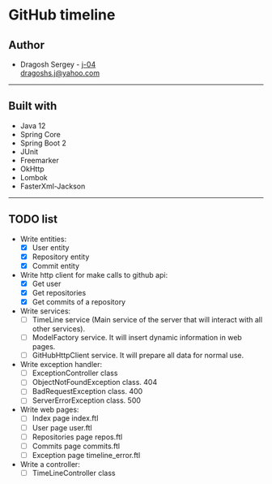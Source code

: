 # GitHub timeline

## Author
- Dragosh Sergey - [j-04](https://github.com/j-04)  
dragoshs.j@yahoo.com


---
## Built with
* Java 12
* Spring Core
* Spring Boot 2
* JUnit
* Freemarker
* OkHttp
* Lombok
* FasterXml-Jackson

---
## TODO list

* Write entities:
    * [x] User entity
    * [x] Repository entity
    * [x] Commit entity

* Write http client for make calls to github api:
    * [x] Get user
    * [x] Get repositories
    * [x] Get commits of a repository
    
* Write services:
    * [ ] TimeLine service (Main service of the server that will interact with all other services).
    * [ ] ModelFactory service. It will insert dynamic information in web pages.
    * [ ] GitHubHttpClient service. It will prepare all data for normal use.

* Write exception handler:
    * [ ] ExceptionController class
    * [ ] ObjectNotFoundException class. 404
    * [ ] BadRequestException class. 400
    * [ ] ServerErrorException class. 500
    
* Write web pages:
    * [ ] Index page index.ftl
    * [ ] User page user.ftl
    * [ ] Repositories page repos.ftl
    * [ ] Commits page commits.ftl
    * [ ] Exception page timeline_error.ftl
    
* Write a controller:
    * [ ] TimeLineController class
